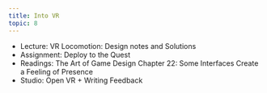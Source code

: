 ```yaml
---
title: Into VR
topic: 8
---
```

- Lecture: VR Locomotion: Design notes and Solutions
- Assignment: Deploy to the Quest
- Readings: The Art of Game Design Chapter 22: Some Interfaces Create a Feeling of Presence
- Studio: Open VR + Writing Feedback
